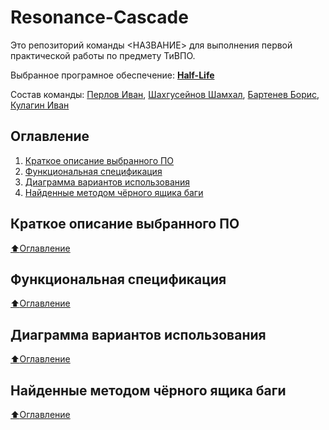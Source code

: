 # Resonance-Cascade
Это репозиторий команды <НАЗВАНИЕ> для выполнения первой практической работы по предмету ТиВПО.

Выбранное програмное обеспечение: [**Half-Life**](https://ru.wikipedia.org/wiki/Half-Life)

Состав команды: [Перлов Иван](https://github.com/Torusaynim), [Шахгусейнов Шамхал](https://github.com/shamhal3228), [Бартенев Борис](https://github.com/Flamer322), [Кулагин Иван](https://github.com/Ivan-Kulagin)

## Оглавление

1. [Краткое описание выбранного ПО](#Краткое-описание-выбранного-ПО)
2. [Функциональная спецификация](#Краткое-описание-выбранного-ПО)
3. [Диаграмма вариантов использования](#Диаграмма-вариантов-использования)
4. [Найденные методом чёрного ящика баги](#Найденные-методом-чёрного-ящика-баги)

## Краткое описание выбранного ПО
[:arrow_up:Оглавление](#Оглавление)

## Функциональная спецификация
[:arrow_up:Оглавление](#Оглавление)

## Диаграмма вариантов использования
[:arrow_up:Оглавление](#Оглавление)

## Найденные методом чёрного ящика баги
[:arrow_up:Оглавление](#Оглавление)
